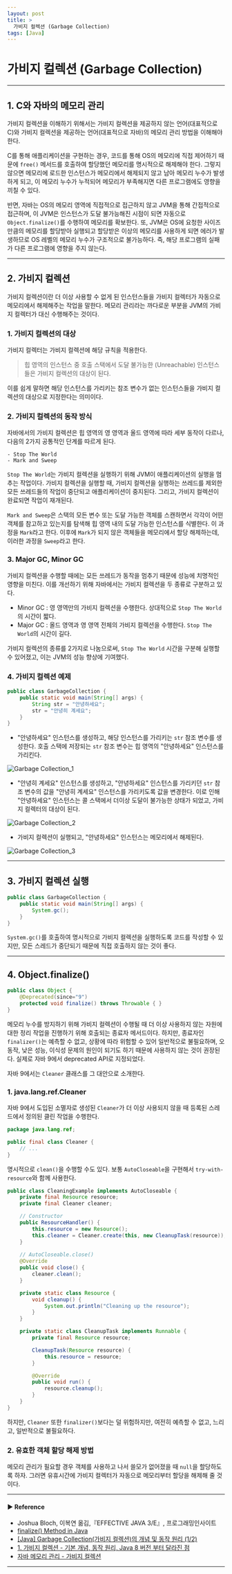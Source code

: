 ```yaml
---
layout: post
title: >
  가비지 컬렉션 (Garbage Collection)
tags: [Java]
---
```


# 가비지 컬렉션 (Garbage Collection)

---

## 1. C와 자바의 메모리 관리
가비지 컬렉션을 이해하기 위해서는 가비지 컬렉션을 제공하지 않는 언어(대표적으로 C)와 가비지 컬렉션을 제공하는 언어(대표적으로 자바)의 메모리 관리 방법을 이해해야 한다.

C를 통해 애플리케이션을 구현하는 경우, 코드를 통해 OS의 메모리에 직접 제어하기 때문에 `free()` 메서드를 호출하여 할당했던 메모리를 명시적으로 해제해야 한다.
그렇지 않으면 메모리에 로드한 인스턴스가 메모리에서 해제되지 않고 남아 메모리 누수가 발생하게 되고, 이 메모리 누수가 누적되어 메모리가 부족해지면 다른 프로그램에도 영향을 끼칠 수 있다.

반면, 자바는 OS의 메모리 영역에 직접적으로 접근하지 않고 JVM을 통해 간접적으로 접근하며, 이 JVM은 인스턴스가 도달 불가능해진 시점이 되면 자동으로 `Object.finalize()`를 수행하여 메모리를 확보한다.
또, JVM은 OS에 요청한 사이즈만큼의 메모리를 할당받아 실행되고 할당받은 이상의 메모리를 사용하게 되면 에러가 발생하므로 OS 레벨의 메모리 누수가 구조적으로 불가능하다.
즉, 해당 프로그램의 실패가 다른 프로그램에 영향을 주지 않는다.

--- 

## 2. 가비지 컬렉션
가비지 컬렉션이란 더 이상 사용할 수 없게 된 인스턴스들을 가비지 컬렉터가 자동으로 메모리에서 해제해주는 작업을 말한다.
메모리 관리라는 까다로운 부분을 JVM의 가비지 컬렉터가 대신 수행해주는 것이다.

### 1. 가비지 컬렉션의 대상
가비지 컬렉터는 가비지 컬렉션에 해당 규칙을 적용한다.

> 힙 영역의 인스턴스 중 호출 스택에서 도달 불가능한 (Unreachable) 인스턴스들은 가비지 컬렉션의 대상이 된다.

이를 쉽게 말하면 해당 인스턴스를 가리키는 참조 변수가 없는 인스턴스들을 가비지 컬렉션의 대상으로 지정한다는 의미이다.

### 2. 가비지 컬렉션의 동작 방식
자바에서의 가비지 컬렉션은 힙 영역의 영 영역과 올드 영역에 따라 세부 동작이 다르나, 다음의 2가지 공통적인 단계를 따르게 된다.
~~~
- Stop The World
- Mark and Sweep
~~~

`Stop The World`는 가비지 컬렉션을 실행하기 위해 JVM이 애플리케이션의 실행을 멈추는 작업이다.
가비지 컬렉션을 실행할 때, 가비지 컬렉션을 실행하는 쓰레드를 제외한 모든 쓰레드들의 작업이 중단되고 애플리케이션이 중지된다. 그리고, 가비지 컬렉션이 완료되면 작업이 재개된다.

`Mark and Sweep`은 스택의 모든 변수 또는 도달 가능한 객체를 스캔하면서 각각이 어떤 객체를 참고하고 있는지를 탐색해 힙 영역 내의 도달 가능한 인스턴스를 식별한다.
이 과정을 `Mark`라고 한다. 이후에 `Mark`가 되지 않은 객체들을 메모리에서 할당 해제하는데, 이러한 과정을 `Sweep`라고 한다.

### 3. Major GC, Minor GC
가비지 컬렉션을 수행할 때에는 모든 쓰레드가 동작을 멈추기 때문에 성능에 치명적인 영향을 미친다. 이를 개선하기 위해 자바에서는 가비지 컬렉션을 두 종류로 구분하고 있다.

- Minor GC : 영 영역만의 가비지 컬렉션을 수행한다. 상대적으로 `Stop The World`의 시간이 짧다.
- Major GC : 올드 영역과 영 영역 전체의 가비지 컬렉션을 수행한다. `Stop The World`의 시간이 길다.

가비지 컬렉션의 종류를 2가지로 나눔으로써, `Stop The World` 시간을 구분해 실행할 수 있어졌고, 이는 JVM의 성능 향상에 기여했다.

### 4. 가비지 컬렉션 예제
~~~java
public class GarbageCollection {
    public static void main(String[] args) {
        String str = "안녕하세요";
        str = "안녕히 계세요";
    }
}
~~~

- "안녕하세요" 인스턴스를 생성하고, 해당 인스턴스를 가리키는 `str` 참조 변수를 생성한다. 호출 스택에 저장되는 `str` 참조 변수는 힙 영역의 "안녕하세요" 인스턴스를 가리킨다.

![Garbage Collection_1](https://drive.google.com/uc?export=view&id=15OP50EH2oWPZiiPn6T6XcotzQb26BeZ8 )

- "안녕히 계세요" 인스턴스를 생성하고, "안녕하세요" 인스턴스를 가리키던 `str` 참조 변수의 값을 "안녕히 계세요" 인스턴스를 가리키도록 값을 변경한다.
이로 인해 "안녕하세요" 인스턴스는 콜 스택에서 더이상 도달이 불가능한 상태가 되었고, 가비지 컬렉터의 대상이 된다.

![Garbage Collection_2](https://drive.google.com/uc?export=view&id=1FL4wvXmpLajx3vIXpyOyGdf3bWL2qsfa )

- 가비지 컬렉션이 실행되고, "안녕하세요" 인스턴스는 메모리에서 해제된다.

![Garbage Collection_3](https://drive.google.com/uc?export=view&id=1uyZR8e6AhE2g8oZBwIzo6eHlvWP0Vu-m )

--- 

## 3. 가비지 컬렉션 실행
~~~java
public class GarbageCollection {
    public static void main(String[] args) {
        System.gc();
    }
}
~~~

`System.gc()`를 호출하여 명시적으로 가비지 컬렉션을 실행하도록 코드를 작성할 수 있지만, 모든 스레드가 중단되기 때문에 직접 호출하지 않는 것이 좋다.

--- 

## 4. Object.finalize()
~~~java
public class Object {
    @Deprecated(since="9")
    protected void finalize() throws Throwable { }
}
~~~ 

메모리 누수를 방지하기 위해 가비지 컬렉션이 수행될 때 더 이상 사용하지 않는 자원에 대한 정리 작업을 진행하기 위해 호출되는 종료자 메서드이다.
하지만, 종료자인 `finalizer()`는 예측할 수 없고, 상황에 따라 위험할 수 있어 일반적으로 불필요하며, 오동작, 낮은 성능, 이식성 문제의 원인이 되기도 하기 때문에 사용하지 않는 것이 권장된다. 실제로 자바 9에서 deprecated API로 지정되었다.

자바 9에서는 `Cleaner` 클래스를 그 대안으로 소개한다.

### 1. java.lang.ref.Cleaner
자바 9에서 도입된 소멸자로 생성된 `Cleaner`가 더 이상 사용되지 않을 때 등록된 스레드에서 정의된 클린 작업을 수행한다.
~~~java
package java.lang.ref;

public final class Cleaner {
    // ...
}
~~~ 

명시적으로 `clean()`을 수행할 수도 있다. 보통 `AutoCloseable`을 구현해서 `try-with-resource`와 함께 사용한다.
~~~java
public class CleaningExample implements AutoCloseable {
    private final Resource resource;
    private final Cleaner cleaner;

    // Constructor
    public ResourceHandler() {
        this.resource = new Resource();
        this.cleaner = Cleaner.create(this, new CleanupTask(resource));
    }
    
    // AutoCloseable.close()
    @Override
    public void close() {
        cleaner.clean();
    }

    private static class Resource {
        void cleanup() {
            System.out.println("Cleaning up the resource");
        }
    }

    private static class CleanupTask implements Runnable {
        private final Resource resource;

        CleanupTask(Resource resource) {
            this.resource = resource;
        }

        @Override
        public void run() {
            resource.cleanup();
        }
    }
}
~~~ 

하지만, `Cleaner` 또한 `finalizer()`보다는 덜 위험하지만, 여전히 예측할 수 없고, 느리고, 일반적으로 불필요하다.

### 2. 유효한 객체 할당 해제 방법
메모리 관리가 필요할 경우 객체를 사용하고 나서 쓸모가 없어졌을 때 `null`을 할당하도록 하자. 그러면 유휴시간에 가비지 컬렉터가 자동으로 메모리부터 할당을 해제해 줄 것이다.

---
#### ▶ Reference
- Joshua Bloch, 이복연 옮김,『EFFECTIVE JAVA 3/E』, 프로그래밍인사이트
- [finalize() Method in Java](https://www.scaler.com/topics/finalize-method-in-java/)
- [[Java] Garbage Collection(가비지 컬렉션)의 개념 및 동작 원리 (1/2)](https://mangkyu.tistory.com/118)
- [1. 가비지 컬렉션 - 기본 개념, 동작 원리, Java 8 버전 부터 달라진 점](https://velog.io/@bambi/1.-가비지-컬렉션-개념과-MinorGC-기본-동작-원리)
- [자바 메모리 관리 - 가비지 컬렉션](https://yaboong.github.io/java/2018/06/09/java-garbage-collection/)

---